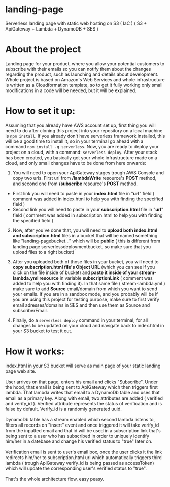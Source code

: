 # landing-page
Serverless landing page with static web hosting on S3 ( IaC ) ( S3 + ApiGateway + Lambda + DynamoDB + SES  )

# About the project
Landing page for your product, where you allow your potential customers to subscribe with their emails so you can notify them about the changes regarding the product, such as launching and details about development.
Whole project is based on Amazon's Web Services and whole infrastructure is written as a Cloudformation template, so to get it fully working only small modifications in a code will be needed, but it will be explained.

# How to set it up: 
Assuming that you already have AWS account set up, first thing you will need to do after cloning this project into your repository on a local machine is ```npm install```. 
If you already don't have serverless framework installed, this will be a good time to install it, so in your terminal go ahead with a command ```npm install -g serverless```.
Now, you are ready to deploy your project on a cloud, with a command: ```serverless deploy```.
After your stack has been created, you basically got your whole infrastructure made on a cloud, and only small changes have to be done from here onwards:

1. You will need to open your ApiGateway stages trough AWS Console and copy two urls. First url from **/lambdaWrite** resource's **POST** method, and second one from **/subscribe** resource's **POST** method.
  - First link you will need to paste in your **index.html** file in "**url**" field ( comment was added in index.html to help you with finding the specified field )
  - Second link you will need to paste in your **subscription.html** file in "**url**" field ( comment was added in subscription.html to help you with finding the specified field )

2. Now, after you've done that, you will need to **upload both index.html and subscription.html** files in a bucket that will be named something like "landing-pagebucket..." which will be **public** ( this is different from landing page serverlessdeploymentbucket, so make sure that you upload files to a right bucket)

3. After you uploaded both of those files in your bucket, you will need to **copy subscription.html file's Object URL** (which you can see if you click on the file inside of bucket) and **paste it inside of your stream-lambda.yml resource** in variable **subscriptionLink** ( comment was added to help you with finding it).
In that same file ( stream-lambda.yml ) make sure to add **Source** email/domain from which you want to send your emails. If you are in a sandbox mode, and you probably will be if you are using this project for testing purpose, make sure to first verify email adresses/domains in SES and then use them as Source and subscriberEmail.

4. Finally, do a ```serverless deploy``` command in your terminal, for all changes to be updated on your cloud and navigate back to index.html in your S3 bucket to test it out.

# How it works:
index.html in your S3 bucket will serve as main page of your static landing page web site.</br></br> User arrives on that page, enters his email and clicks "Subscribe". Under the hood, that email is being sent to ApiGateway which then triggers first lambda. That lambda writes that email to a DynamoDb table and uses that email as a primary key. Along with email, two attributes are added ( verified and verify_id ). Verified attribute represents the status of verification and is false by default. Verify_id is a randomly generated uuid.</br></br>
DynamoDb table has a stream enabled which second lambda listens to, filters all records on "insert" event and once triggered it will take verify_id from the inputted email and  that id will be used in a subscription link that's being sent to a user who has subscribed in order to uniquely identify him/her in a datebase and change his verified status to "true" later on.</br></br>
Verification email is sent to user's email box, once the user clicks it the link redirects him/her to subscription.html url which automatically triggers third lambda ( trough ApiGateway verify_id is being passed as accessToken) which will update the corresponding user's verified status to "true".</br></br>That's the whole architecture flow, easy peasy.

